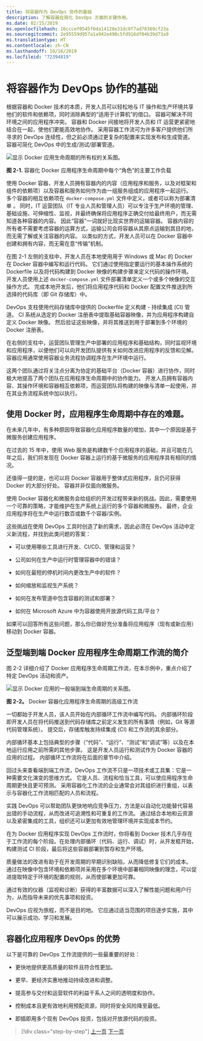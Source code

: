 ```yaml
---
title: 将容器作为 DevOps 协作的基础
description: 了解容器在简化 DevOps 方面的关键作用。
ms.date: 02/15/2019
ms.openlocfilehash: 16cccef0545f0da14128e31dc8f7ad78369cf23a
ms.sourcegitcommit: 2e95559d957a1a942e490c5fd916df04b39d73a9
ms.translationtype: HT
ms.contentlocale: zh-CN
ms.lasthandoff: 10/16/2019
ms.locfileid: "72394819"
---
```

# <a name="containers-as-the-foundation-for-devops-collaboration"></a>将容器作为 DevOps 协作的基础

根据容器和 Docker 技术的本质，开发人员可以轻松地与 IT 操作和生产环境共享他们的软件和依赖项，同时消除典型的“适用于计算机”的借口。 容器可解决不同环境之间的应用程序冲突。 容器和 Docker 间接地将开发人员和 IT 运营更紧密地结合在一起，使他们更能高效地协作。 采用容器工作流可为许多客户提供他们所寻求的 DevOps 连续性，但之前必须通过更复杂的配置来实现发布和生成管道。 容器可简化 DevOps 中的生成/测试/部署管道。

![显示 Docker 应用生命周期的所有权的关系图。](./media/containers-foundation-for-devops-collaboration/persona-workloads-docker-container-lifecycle.png)

**图 2-1.** 容器化 Docker 应用程序生命周期中每个“角色”的主要工作负载

使用 Docker 容器，开发人员拥有容器内的内容（应用程序和服务，以及对框架和组件的依赖项）以及容器和服务如何作为由一组服务组成的应用程序一起运行。 多个容器的相互依赖项在 `docker-compose.yml` 文件中定义，或者可以称为部署清单  。 同时，IT 运营团队（IT 专业人员和管理人员）可以专注于生产环境的管理、基础设施、可伸缩性、监视，并最终确保将应用程序正确交付给最终用户，而无需知道各种容器的内容。 因此“容器”一词就好比现实世界的运输容器。 容器内容的所有者不需要考虑容器的运算方式，运输公司会将容器从其原点运输到其目的地，而无需了解或关注容器的内容。 以类似的方式，开发人员可以在 Docker 容器中创建和拥有内容，而无需在意“传输”机制。

在图 2-1 左侧的支柱中，开发人员在本地使用用于 Windows 或 Mac 的 Docker 在 Docker 容器中编写和运行代码。 它们通过使用指定要运行的基本操作系统的 Dockerfile 以及将代码构建到 Docker 映像的构建步骤来定义代码的操作环境。 开发人员使用上述 `docker-compose.yml` 文件部署清单定义一个或多个映像的交互操作方式。 完成本地开发后，他们将应用程序代码和 Docker 配置文件推送到所选择的代码库（即 Git 存储库）中。

DevOps 支柱使用代码存储库中提供的 Dockerfile 定义构建 - 持续集成 (CI) 管道。 CI 系统从选定的 Docker 注册表中提取基础容器映像，并为应用程序构建自定义 Docker 映像。 然后验证这些映像，并将其推送到用于部署到多个环境的 Docker 注册表。

在右侧的支柱中，运营团队管理生产中部署的应用程序和基础结构，同时监视环境和应用程序，以便他们可以向开发团队提供有关如何改进应用程序的反馈和见解。 容器应用通常使用容器业务流程协调程序在生产环境中运行。

这两个团队通过将关注点分离为协定的基础平台（Docker 容器）进行协作，同时极大地提高了两个团队在应用程序生命周期中的协作能力。 开发人员拥有容器内容、其操作环境和容器相互依赖项，而运营团队将构建的映像与清单一起使用，并在其业务流程系统中加以执行。

## <a name="challenges-in-application-life-cycle-when-using-docker"></a>使用 Docker 时，应用程序生命周期中存在的难题。

在未来几年中，有多种原因导致容器化应用程序数量的增加，其中一个原因是基于微服务创建应用程序。

在过去的 15 年中，使用 Web 服务是构建数千个应用程序的基础，并且可能在几年之后，我们将发现在 Docker 容器上运行的基于微服务的应用程序具有相同的情况。

还值得一提的是，也可以将 Docker 容器用于整体式应用程序，且仍可获得 Docker 的大部分好处。 容器并非仅面向微服务。

使用 Docker 容器化和微服务会给组织的开发过程带来新的挑战。因此，需要使用一个可靠的策略，才能维护在生产系统上运行的多个容器和微服务。 最终，企业应用程序将在生产中运行数百或数千个容器/实例。

这些挑战在使用 DevOps 工具时创造了新的需求，因此必须在 DevOps 活动中定义新流程，并找到此类问题的答案：

- 可以使用哪些工具进行开发、CI/CD、管理和运营？

- 公司如何在生产中运行时管理容器中的错误？

- 如何在最短的停机时间内更改生产中的软件？

- 如何缩放和监视生产系统？

- 如何在发布管道中包含容器的测试和部署？

- 如何在 Microsoft Azure 中为容器使用开放源代码工具/平台？

如果可以回答所有这些问题，那么你已做好充分准备将应用程序（现有或新应用）移动到 Docker 容器。 

## <a name="introduction-to-a-generic-end-to-end-docker-application-life-cycle-workflow"></a>泛型端到端 Docker 应用程序生命周期工作流的简介

图 2-2 详细介绍了 Docker 应用程序生命周期工作流，在本示例中，重点介绍了特定 DevOps 活动和资产。

![显示 Docker 应用的一般端到端生命周期的关系图。](./media/containers-foundation-for-devops-collaboration/generic-end-to-enddpcker-app-life-cycle.png)

**图 2-2。** Docker 容器化应用程序生命周期的高级工作流

一切都始于开发人员，该人员开始在内部循环工作流中编写代码。 内部循环阶段即开发人员在将代码推送到代码存储库之前定义发生的所有事情（例如，Git 等源代码管理系统）。 提交后，存储库触发持续集成 (CI) 和工作流的其余部分。

内部循环基本上包括典型的步骤（“代码”、“运行”、“测试”和“调试”等）以及在本地运行应用之前所需的其他步骤。 这是开发人员运行和测试作为 Docker 容器的应用的过程。 内部循环工作流将在后面的章节中介绍。

回过头来查看端到端工作流，DevOps 工作流不只是一项技术或工具集：它是一种需要文化演变的思维方式。 它是人员、流程和恰当工具，可以使应用程序生命周期更快且更可预测。 采用容器化工作流的企业通常会对其组织进行重组，以表示与容器化工作流相匹配的人员和流程。

实践 DevOps 可以帮助团队更快地响应竞争压力，方法是以自动化功能替代容易出错的手动流程，从而改进可追溯性和可重复的工作流。 通过结合本地和云资源以及紧密集成的工具，组织还可以更加有效地管理环境并实现成本节约。

在为 Docker 应用程序实现 DevOps 工作流时，你将看到 Docker 技术几乎存在于工作流的每个阶段。在处理内部循环（代码、运行、调试）时，从开发框开始，构建测试 CI 阶段，最后将这些容器部署到暂存和生产环境。

质量做法的改进有助于在开发周期的早期识别缺陷，从而降低修复它们的成本。 通过在映像中包含环境和依赖项并采用在多个环境中部署相同映像的理念，可以促进提取特定于环境的配置的规则，从而使部署更加可靠。

通过有效的仪器（监视和诊断）获得的丰富数据可以深入了解性能问题和用户行为，从而指导未来的优先事项和投资。

DevOps 应视为旅程，而不是目的地。 它应通过适当范围的项目逐步实施，其中可以展示成功、学习和发展。

## <a name="benefits-of-devops-for-containerized-applications"></a>容器化应用程序 DevOps 的优势

以下是可靠的 DevOps 工作流提供的一些最重要的好处：

- 更快地提供更高质量的软件且符合性更加。

- 更早、更经济实惠地推动持续改进和调整。

- 提高参与交付和运营软件的利益干系人之间的透明度和协作。

- 控制成本且更有效地利用预配资源，同时将安全风险降至最低。

- 即插即用多个现有 DevOps 投资，包括对开放源代码的投资。

>[!div class="step-by-step"]
>[上一页](index.md)
>[下一页](../Microsoft-platform-tools-containerized-apps/index.md)
